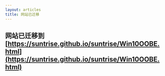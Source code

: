 ```yaml
---
layout: articles
title: 网站已迁移
---
```


## 网站已迁移到[https://suntrise.github.io/suntrise/Win10OOBE.html](https://suntrise.github.io/suntrise/Win10OOBE.html)
